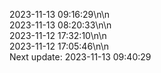 2023-11-13 09:16:29\n\n  
2023-11-13 08:20:33\n\n  
2023-11-12 17:32:10\n\n  
2023-11-12 17:05:46\n\n  
Next update: 2023-11-13 09:40:29
